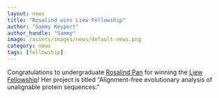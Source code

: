 ```yaml
---
layout: news
title: "Rosalind wins Liew Fellowship"
author: "Sammy Keyport"
author_handle: "Sammy"
image: /assets/images/news/default-news.png
category: news
tags: [fellowship]
---
```

Congratulations to undergraduate [Rosalind Pan] for winning the [Liew Fellowship]! Her project is titled “Alignment-free evolutionary analysis of unalignable protein sequences.”

[Rosalind Pan]: /team/rosalind-pan
[Liew Fellowship]: https://ccrf.uchicago.edu/undergraduate-research/liew-family-college-research-fellows-fund
